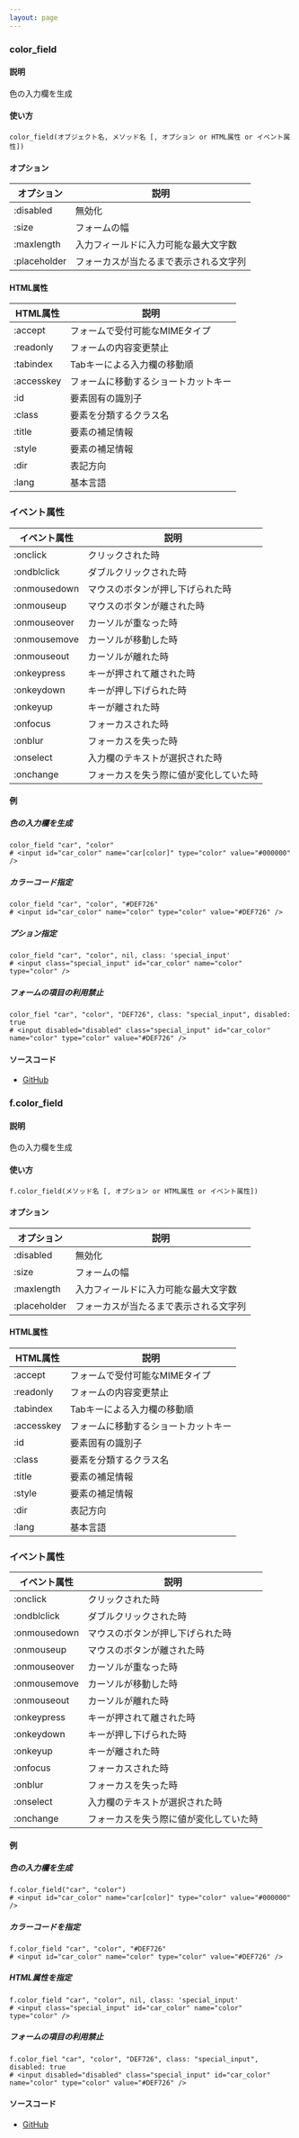 ```yaml
---
layout: page
---
```

### color_field
#### 説明
色の入力欄を生成

#### 使い方
    color_field(オブジェクト名, メソッド名 [, オプション or HTML属性 or イベント属性])

#### オプション

オプション        | 説明
-------------|--------------------
:disabled    | 無効化
:size        | フォームの幅
:maxlength   | 入力フィールドに入力可能な最大文字数
:placeholder | フォーカスが当たるまで表示される文字列

#### HTML属性

HTML属性      | 説明
-----------|-------------------
:accept    | フォームで受付可能なMIMEタイプ
:readonly  | フォームの内容変更禁止
:tabindex  | Tabキーによる入力欄の移動順
:accesskey | フォームに移動するショートカットキー
:id        | 要素固有の識別子
:class     | 要素を分類するクラス名
:title     | 要素の補足情報
:style     | 要素の補足情報
:dir       | 表記方向
:lang      | 基本言語

### イベント属性

イベント属性     | 説明
-------------|--------------------
:onclick     | クリックされた時
:ondblclick  | ダブルクリックされた時
:onmousedown | マウスのボタンが押し下げられた時
:onmouseup   | マウスのボタンが離された時
:onmouseover | カーソルが重なった時
:onmousemove | カーソルが移動した時
:onmouseout  | カーソルが離れた時
:onkeypress  | キーが押されて離された時
:onkeydown   | キーが押し下げられた時
:onkeyup     | キーが離された時
:onfocus     | フォーカスされた時
:onblur      | フォーカスを失った時
:onselect    | 入力欄のテキストが選択された時
:onchange    | フォーカスを失う際に値が変化していた時

#### 例
##### 色の入力欄を生成
    color_field "car", "color"
    # <input id="car_color" name="car[color]" type="color" value="#000000" />

##### カラーコード指定
    color_field "car", "color", "#DEF726"
    # <input id="car_color" name="color" type="color" value="#DEF726" />

##### プション指定
    color_field "car", "color", nil, class: 'special_input'
    # <input class="special_input" id="car_color" name="color" type="color" />

##### フォームの項目の利用禁止
    color_fiel "car", "color", "DEF726", class: "special_input", disabled: true
    # <input disabled="disabled" class="special_input" id="car_color" name="color" type="color" value="#DEF726" />

#### ソースコード
* [GitHub](https://github.com/rails/rails/blob/f33d52c95217212cbacc8d5e44b5a8e3cdc6f5b3/actionview/lib/action_view/helpers/form_helper.rb#L1330)

### f.color_field
#### 説明
色の入力欄を生成

#### 使い方
    f.color_field(メソッド名 [, オプション or HTML属性 or イベント属性])

#### オプション

オプション        | 説明
-------------|--------------------
:disabled    | 無効化
:size        | フォームの幅
:maxlength   | 入力フィールドに入力可能な最大文字数
:placeholder | フォーカスが当たるまで表示される文字列

#### HTML属性

HTML属性      | 説明
-----------|-------------------
:accept    | フォームで受付可能なMIMEタイプ
:readonly  | フォームの内容変更禁止
:tabindex  | Tabキーによる入力欄の移動順
:accesskey | フォームに移動するショートカットキー
:id        | 要素固有の識別子
:class     | 要素を分類するクラス名
:title     | 要素の補足情報
:style     | 要素の補足情報
:dir       | 表記方向
:lang      | 基本言語

### イベント属性

イベント属性     | 説明
-------------|--------------------
:onclick     | クリックされた時
:ondblclick  | ダブルクリックされた時
:onmousedown | マウスのボタンが押し下げられた時
:onmouseup   | マウスのボタンが離された時
:onmouseover | カーソルが重なった時
:onmousemove | カーソルが移動した時
:onmouseout  | カーソルが離れた時
:onkeypress  | キーが押されて離された時
:onkeydown   | キーが押し下げられた時
:onkeyup     | キーが離された時
:onfocus     | フォーカスされた時
:onblur      | フォーカスを失った時
:onselect    | 入力欄のテキストが選択された時
:onchange    | フォーカスを失う際に値が変化していた時

#### 例
##### 色の入力欄を生成
    f.color_field("car", "color")
    # <input id="car_color" name="car[color]" type="color" value="#000000" />

##### カラーコードを指定
    f.color_field "car", "color", "#DEF726"
    # <input id="car_color" name="color" type="color" value="#DEF726" />

##### HTML属性を指定
    f.color_field "car", "color", nil, class: 'special_input'
    # <input class="special_input" id="car_color" name="color" type="color" />

##### フォームの項目の利用禁止
    f.color_fiel "car", "color", "DEF726", class: "special_input", disabled: true
    # <input disabled="disabled" class="special_input" id="car_color" name="color" type="color" value="#DEF726" />

#### ソースコード
* [GitHub](https://github.com/rails/rails/blob/f33d52c95217212cbacc8d5e44b5a8e3cdc6f5b3/actionview/lib/action_view/helpers/form_helper.rb#L1735)